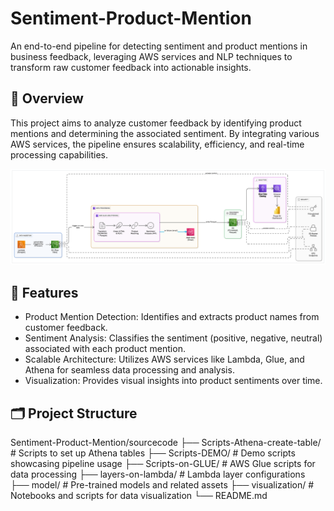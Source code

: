 # Sentiment-Product-Mention
An end-to-end pipeline for detecting sentiment and product mentions in business feedback, leveraging AWS services and NLP techniques to transform raw customer feedback into actionable insights.
## 📌 Overview
This project aims to analyze customer feedback by identifying product mentions and determining the associated sentiment. By integrating various AWS services, the pipeline ensures scalability, efficiency, and real-time processing capabilities.

![Pipeline Overview](pipeline_overview/diagram-export-29-5-2568-21_21_18.png)

## 🧰 Features
- Product Mention Detection: Identifies and extracts product names from customer feedback.
- Sentiment Analysis: Classifies the sentiment (positive, negative, neutral) associated with each product mention.
- Scalable Architecture: Utilizes AWS services like Lambda, Glue, and Athena for seamless data processing and analysis.
- Visualization: Provides visual insights into product sentiments over time.

## 🗂️ Project Structure
Sentiment-Product-Mention/sourcecode
├── Scripts-Athena-create-table/   # Scripts to set up Athena tables
├── Scripts-DEMO/                  # Demo scripts showcasing pipeline usage
├── Scripts-on-GLUE/               # AWS Glue scripts for data processing
├── layers-on-lambda/              # Lambda layer configurations
├── model/                         # Pre-trained models and related assets
├── visualization/                 # Notebooks and scripts for data visualization
└── README.md        
